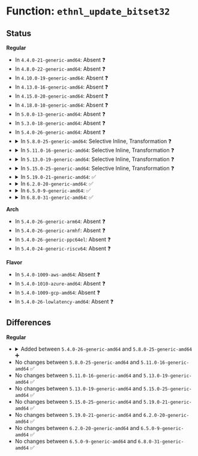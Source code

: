 # Function: <code>ethnl_update_bitset32</code>

## Status
<b>Regular</b>
<ul>
<li>
In <code>4.4.0-21-generic-amd64</code>: Absent ❓
</li>
<li>
In <code>4.8.0-22-generic-amd64</code>: Absent ❓
</li>
<li>
In <code>4.10.0-19-generic-amd64</code>: Absent ❓
</li>
<li>
In <code>4.13.0-16-generic-amd64</code>: Absent ❓
</li>
<li>
In <code>4.15.0-20-generic-amd64</code>: Absent ❓
</li>
<li>
In <code>4.18.0-10-generic-amd64</code>: Absent ❓
</li>
<li>
In <code>5.0.0-13-generic-amd64</code>: Absent ❓
</li>
<li>
In <code>5.3.0-18-generic-amd64</code>: Absent ❓
</li>
<li>
In <code>5.4.0-26-generic-amd64</code>: Absent ❓
</li>
<li>
<details>
<summary>In <code>5.8.0-25-generic-amd64</code>: Selective Inline, Transformation ❓</summary>

```c
int ethnl_update_bitset32(u32 * bitmap, unsigned int nbits, const struct nlattr * attr, ethnl_string_array_t names, struct netlink_ext_ack * extack, bool * mod)
```

```json
{
  "name": "ethnl_update_bitset32",
  "collision_type": "Unique Global",
  "inline_type": "Selective",
  "funcs": [
    {
      "addr": 18446744071589886757,
      "name": "ethnl_update_bitset32",
      "external": true,
      "loc": "net/ethtool/bitset.c:554",
      "file": "net/ethtool/bitset.c",
      "inline": "not declared, inlined",
      "caller_inline": [
        "net/ethtool/bitset.c:ethnl_update_bitset"
      ],
      "caller_func": [
        "net/ethtool/bitset.c:ethnl_update_bitset",
        "net/ethtool/debug.c:ethnl_set_debug",
        "net/ethtool/debug.c:ethnl_set_debug",
        "net/ethtool/wol.c:ethnl_set_wol",
        "net/ethtool/wol.c:ethnl_set_wol",
        "net/ethtool/privflags.c:ethnl_set_privflags",
        "net/ethtool/eee.c:ethnl_set_eee",
        "net/ethtool/eee.c:ethnl_set_eee"
      ]
    }
  ],
  "symbols": [
    {
      "addr": 18446744071589883872,
      "name": "ethnl_update_bitset32.part.0",
      "section": ".text",
      "bind": "STB_LOCAL",
      "size": 461
    },
    {
      "addr": 18446744071589885904,
      "name": "ethnl_update_bitset32",
      "section": ".text",
      "bind": "STB_GLOBAL",
      "size": 24
    }
  ]
}
```
</details>
</li>
<li>
<details>
<summary>In <code>5.11.0-16-generic-amd64</code>: Selective Inline, Transformation ❓</summary>

```c
int ethnl_update_bitset32(u32 * bitmap, unsigned int nbits, const struct nlattr * attr, ethnl_string_array_t names, struct netlink_ext_ack * extack, bool * mod)
```

```json
{
  "name": "ethnl_update_bitset32",
  "collision_type": "Unique Global",
  "inline_type": "Selective",
  "funcs": [
    {
      "addr": 18446744071589926085,
      "name": "ethnl_update_bitset32",
      "external": true,
      "loc": "net/ethtool/bitset.c:552",
      "file": "net/ethtool/bitset.c",
      "inline": "not declared, inlined",
      "caller_inline": [
        "net/ethtool/bitset.c:ethnl_update_bitset"
      ],
      "caller_func": [
        "net/ethtool/bitset.c:ethnl_update_bitset",
        "net/ethtool/debug.c:ethnl_set_debug",
        "net/ethtool/debug.c:ethnl_set_debug",
        "net/ethtool/wol.c:ethnl_set_wol",
        "net/ethtool/wol.c:ethnl_set_wol",
        "net/ethtool/privflags.c:ethnl_set_privflags",
        "net/ethtool/eee.c:ethnl_set_eee",
        "net/ethtool/eee.c:ethnl_set_eee"
      ]
    }
  ],
  "symbols": [
    {
      "addr": 18446744071589923168,
      "name": "ethnl_update_bitset32.part.0",
      "section": ".text",
      "bind": "STB_LOCAL",
      "size": 469
    },
    {
      "addr": 18446744071589925200,
      "name": "ethnl_update_bitset32",
      "section": ".text",
      "bind": "STB_GLOBAL",
      "size": 24
    }
  ]
}
```
</details>
</li>
<li>
<details>
<summary>In <code>5.13.0-19-generic-amd64</code>: Selective Inline, Transformation ❓</summary>

```c
int ethnl_update_bitset32(u32 * bitmap, unsigned int nbits, const struct nlattr * attr, ethnl_string_array_t names, struct netlink_ext_ack * extack, bool * mod)
```

```json
{
  "name": "ethnl_update_bitset32",
  "collision_type": "Unique Global",
  "inline_type": "Selective",
  "funcs": [
    {
      "addr": 18446744071589833957,
      "name": "ethnl_update_bitset32",
      "external": true,
      "loc": "net/ethtool/bitset.c:552",
      "file": "net/ethtool/bitset.c",
      "inline": "not declared, inlined",
      "caller_inline": [
        "net/ethtool/bitset.c:ethnl_update_bitset"
      ],
      "caller_func": [
        "net/ethtool/bitset.c:ethnl_update_bitset",
        "net/ethtool/debug.c:ethnl_set_debug",
        "net/ethtool/debug.c:ethnl_set_debug",
        "net/ethtool/wol.c:ethnl_set_wol",
        "net/ethtool/wol.c:ethnl_set_wol",
        "net/ethtool/privflags.c:ethnl_set_privflags",
        "net/ethtool/eee.c:ethnl_set_eee",
        "net/ethtool/eee.c:ethnl_set_eee"
      ]
    }
  ],
  "symbols": [
    {
      "addr": 18446744071589830992,
      "name": "ethnl_update_bitset32.part.0",
      "section": ".text",
      "bind": "STB_LOCAL",
      "size": 485
    },
    {
      "addr": 18446744071589833056,
      "name": "ethnl_update_bitset32",
      "section": ".text",
      "bind": "STB_GLOBAL",
      "size": 24
    }
  ]
}
```
</details>
</li>
<li>
<details>
<summary>In <code>5.15.0-25-generic-amd64</code>: Selective Inline, Transformation ❓</summary>

```c
int ethnl_update_bitset32(u32 * bitmap, unsigned int nbits, const struct nlattr * attr, ethnl_string_array_t names, struct netlink_ext_ack * extack, bool * mod)
```

```json
{
  "name": "ethnl_update_bitset32",
  "collision_type": "Unique Global",
  "inline_type": "Selective",
  "funcs": [
    {
      "addr": 18446744071590596869,
      "name": "ethnl_update_bitset32",
      "external": true,
      "loc": "net/ethtool/bitset.c:552",
      "file": "net/ethtool/bitset.c",
      "inline": "not declared, inlined",
      "caller_inline": [
        "net/ethtool/bitset.c:ethnl_update_bitset"
      ],
      "caller_func": [
        "net/ethtool/bitset.c:ethnl_update_bitset",
        "net/ethtool/debug.c:ethnl_set_debug",
        "net/ethtool/wol.c:ethnl_set_wol",
        "net/ethtool/privflags.c:ethnl_set_privflags",
        "net/ethtool/eee.c:ethnl_set_eee"
      ]
    }
  ],
  "symbols": [
    {
      "addr": 18446744071590593904,
      "name": "ethnl_update_bitset32.part.0",
      "section": ".text",
      "bind": "STB_LOCAL",
      "size": 479
    },
    {
      "addr": 18446744071590595952,
      "name": "ethnl_update_bitset32",
      "section": ".text",
      "bind": "STB_GLOBAL",
      "size": 24
    }
  ]
}
```
</details>
</li>
<li>
<details>
<summary>In <code>5.19.0-21-generic-amd64</code>: ✅</summary>

```c
int ethnl_update_bitset32(u32 * bitmap, unsigned int nbits, const struct nlattr * attr, ethnl_string_array_t names, struct netlink_ext_ack * extack, bool * mod)
```

```json
{
  "name": "ethnl_update_bitset32",
  "collision_type": "Unique Global",
  "inline_type": "No",
  "funcs": [
    {
      "addr": 18446744071592215376,
      "name": "ethnl_update_bitset32",
      "external": true,
      "loc": "net/ethtool/bitset.c:552",
      "file": "net/ethtool/bitset.c",
      "inline": "seen, unknown",
      "caller_inline": [],
      "caller_func": [
        "net/ethtool/bitset.c:ethnl_update_bitset",
        "net/ethtool/debug.c:ethnl_set_debug",
        "net/ethtool/wol.c:ethnl_set_wol",
        "net/ethtool/privflags.c:ethnl_set_privflags",
        "net/ethtool/eee.c:ethnl_set_eee"
      ]
    }
  ],
  "symbols": [
    {
      "addr": 18446744071592215376,
      "name": "ethnl_update_bitset32",
      "section": ".text",
      "bind": "STB_GLOBAL",
      "size": 523
    }
  ]
}
```
</details>
</li>
<li>
<details>
<summary>In <code>6.2.0-20-generic-amd64</code>: ✅</summary>

```c
int ethnl_update_bitset32(u32 * bitmap, unsigned int nbits, const struct nlattr * attr, ethnl_string_array_t names, struct netlink_ext_ack * extack, bool * mod)
```

```json
{
  "name": "ethnl_update_bitset32",
  "collision_type": "Unique Global",
  "inline_type": "No",
  "funcs": [
    {
      "addr": 18446744071594045328,
      "name": "ethnl_update_bitset32",
      "external": true,
      "loc": "net/ethtool/bitset.c:552",
      "file": "net/ethtool/bitset.c",
      "inline": "seen, unknown",
      "caller_inline": [],
      "caller_func": [
        "net/ethtool/bitset.c:ethnl_update_bitset",
        "net/ethtool/debug.c:ethnl_set_debug",
        "net/ethtool/wol.c:ethnl_set_wol",
        "net/ethtool/privflags.c:ethnl_set_privflags",
        "net/ethtool/eee.c:ethnl_set_eee"
      ]
    }
  ],
  "symbols": [
    {
      "addr": 18446744071594045328,
      "name": "ethnl_update_bitset32",
      "section": ".text",
      "bind": "STB_GLOBAL",
      "size": 523
    }
  ]
}
```
</details>
</li>
<li>
<details>
<summary>In <code>6.5.0-9-generic-amd64</code>: ✅</summary>

```c
int ethnl_update_bitset32(u32 * bitmap, unsigned int nbits, const struct nlattr * attr, ethnl_string_array_t names, struct netlink_ext_ack * extack, bool * mod)
```

```json
{
  "name": "ethnl_update_bitset32",
  "collision_type": "Unique Global",
  "inline_type": "No",
  "funcs": [
    {
      "addr": 18446744071594423680,
      "name": "ethnl_update_bitset32",
      "external": true,
      "loc": "net/ethtool/bitset.c:552",
      "file": "net/ethtool/bitset.c",
      "inline": "seen, unknown",
      "caller_inline": [],
      "caller_func": [
        "net/ethtool/bitset.c:ethnl_update_bitset",
        "net/ethtool/debug.c:ethnl_set_debug",
        "net/ethtool/wol.c:ethnl_set_wol",
        "net/ethtool/privflags.c:ethnl_set_privflags",
        "net/ethtool/eee.c:ethnl_set_eee"
      ]
    }
  ],
  "symbols": [
    {
      "addr": 18446744071594423680,
      "name": "ethnl_update_bitset32",
      "section": ".text",
      "bind": "STB_GLOBAL",
      "size": 524
    }
  ]
}
```
</details>
</li>
<li>
<details>
<summary>In <code>6.8.0-31-generic-amd64</code>: ✅</summary>

```c
int ethnl_update_bitset32(u32 * bitmap, unsigned int nbits, const struct nlattr * attr, ethnl_string_array_t names, struct netlink_ext_ack * extack, bool * mod)
```

```json
{
  "name": "ethnl_update_bitset32",
  "collision_type": "Unique Global",
  "inline_type": "No",
  "funcs": [
    {
      "addr": 18446744071595225920,
      "name": "ethnl_update_bitset32",
      "external": true,
      "loc": "net/ethtool/bitset.c:552",
      "file": "net/ethtool/bitset.c",
      "inline": "seen, unknown",
      "caller_inline": [],
      "caller_func": [
        "net/ethtool/bitset.c:ethnl_update_bitset",
        "net/ethtool/debug.c:ethnl_set_debug",
        "net/ethtool/wol.c:ethnl_set_wol",
        "net/ethtool/privflags.c:ethnl_set_privflags",
        "net/ethtool/eee.c:ethnl_set_eee"
      ]
    }
  ],
  "symbols": [
    {
      "addr": 18446744071595225920,
      "name": "ethnl_update_bitset32",
      "section": ".text",
      "bind": "STB_GLOBAL",
      "size": 527
    }
  ]
}
```
</details>
</li>
</ul>
<b>Arch</b>
<ul>
<li>
In <code>5.4.0-26-generic-arm64</code>: Absent ❓
</li>
<li>
In <code>5.4.0-26-generic-armhf</code>: Absent ❓
</li>
<li>
In <code>5.4.0-26-generic-ppc64el</code>: Absent ❓
</li>
<li>
In <code>5.4.0-24-generic-riscv64</code>: Absent ❓
</li>
</ul>
<b>Flavor</b>
<ul>
<li>
In <code>5.4.0-1009-aws-amd64</code>: Absent ❓
</li>
<li>
In <code>5.4.0-1010-azure-amd64</code>: Absent ❓
</li>
<li>
In <code>5.4.0-1009-gcp-amd64</code>: Absent ❓
</li>
<li>
In <code>5.4.0-26-lowlatency-amd64</code>: Absent ❓
</li>
</ul>

## Differences
<b>Regular</b>
<ul>
<li>
<details>
<summary>Added between <code>5.4.0-26-generic-amd64</code> and <code>5.8.0-25-generic-amd64</code> ➕</summary>

```c
int ethnl_update_bitset32(u32 * bitmap, unsigned int nbits, const struct nlattr * attr, ethnl_string_array_t names, struct netlink_ext_ack * extack, bool * mod)
```
</details>
</li>
<li>
No changes between <code>5.8.0-25-generic-amd64</code> and <code>5.11.0-16-generic-amd64</code> ✅
</li>
<li>
No changes between <code>5.11.0-16-generic-amd64</code> and <code>5.13.0-19-generic-amd64</code> ✅
</li>
<li>
No changes between <code>5.13.0-19-generic-amd64</code> and <code>5.15.0-25-generic-amd64</code> ✅
</li>
<li>
No changes between <code>5.15.0-25-generic-amd64</code> and <code>5.19.0-21-generic-amd64</code> ✅
</li>
<li>
No changes between <code>5.19.0-21-generic-amd64</code> and <code>6.2.0-20-generic-amd64</code> ✅
</li>
<li>
No changes between <code>6.2.0-20-generic-amd64</code> and <code>6.5.0-9-generic-amd64</code> ✅
</li>
<li>
No changes between <code>6.5.0-9-generic-amd64</code> and <code>6.8.0-31-generic-amd64</code> ✅
</li>
</ul>
